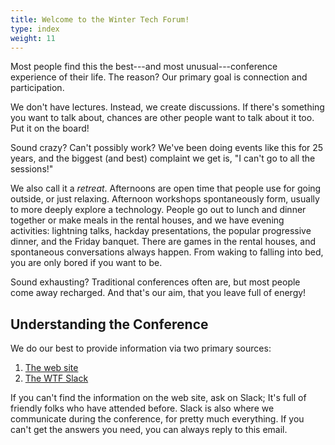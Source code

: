 ```yaml
---
title: Welcome to the Winter Tech Forum!
type: index
weight: 11
---
```


Most people find this the best---and most unusual---conference experience of their life.
The reason?
Our primary goal is connection and participation.

We don't have lectures.
Instead, we create discussions.
If there's something you want to talk about, chances are other people want to talk about it too.
Put it on the board!

Sound crazy?
Can't possibly work?
We've been doing events like this for 25 years, and the biggest (and best) complaint we get is, "I can't go to all the sessions!"

We also call it a *retreat*.
Afternoons are open time that people use for going outside, or just relaxing.
Afternoon workshops spontaneously form, usually to more deeply explore a technology.
People go out to lunch and dinner together or make meals in the rental houses, and we have evening activities: lightning talks, hackday presentations, the popular progressive dinner, and the Friday banquet.
There are games in the rental houses, and spontaneous conversations always happen.
From waking to falling into bed, you are only bored if you want to be.

Sound exhausting?
Traditional conferences often are, but most people come away recharged.
And that's our aim, that you leave full of energy!

## Understanding the Conference

We do our best to provide information via two primary sources:

1. [The web site](https://www.wintertechforum.com/)
2. [The WTF Slack](https://join.slack.com/t/wtfconf/shared_invite/zt-303widqu9-3n_LHLFmm6IvZygHpXLoiQ)

If you can't find the information on the web site, ask on Slack; It's full of friendly folks who have attended before.
Slack is also where we communicate during the conference, for pretty much everything.
If you can't get the answers you need, you can always reply to this email.
